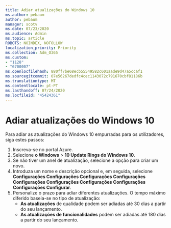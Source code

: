 ```yaml
---
title: Adiar atualizações do Windows 10
ms.author: pebaum
author: pebaum
manager: scotv
ms.date: 07/23/2020
ms.audience: Admin
ms.topic: article
ROBOTS: NOINDEX, NOFOLLOW
localization_priority: Priority
ms.collection: Adm_O365
ms.custom:
- "1128"
- "6700007"
ms.openlocfilehash: 880ff7be68ecb55549582c601aade9d47a5ccaf1
ms.sourcegitcommit: 07e56267dedfc4cec1143072c791670cbf81186b
ms.translationtype: MT
ms.contentlocale: pt-PT
ms.lasthandoff: 07/24/2020
ms.locfileid: "45424361"
---
```

# <a name="defer-windows-10-updates"></a>Adiar atualizações do Windows 10

Para adiar as atualizações do Windows 10 empurradas para os utilizadores, siga estes passos:

1. Inscreva-se no portal Azure.
2. Selecione **o Windows**   >   **10 Update Rings do Windows 10**.
3. Se não tiver um anel de atualização, selecione a opção para criar um novo.
4. Introduza um nome e descrição opcional e, em seguida, selecione **Configurações Configurações Configurações Configurações Configurações Configurações Configurações Configurações Configurações Configurar**.
5. Personalize o prazo para adiar diferentes atualizações. O tempo máximo diferido baseia-se no tipo de atualização:
    - **As atualizações** de qualidade podem ser adiadas até 30 dias a partir do seu lançamento.
    - **As atualizações de funcionalidades** podem ser adiadas até 180 dias a partir do seu lançamento.
